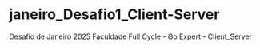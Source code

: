 # janeiro_Desafio1_Client-Server
Desafio de Janeiro 2025 Faculdade Full Cycle - Go Expert - Client_Server
